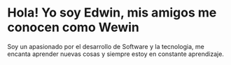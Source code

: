 # Hola! Yo soy Edwin, mis amigos me conocen como Wewin
Soy un apasionado por el desarrollo de Software y la tecnologia, me encanta aprender nuevas cosas y siempre estoy en constante aprendizaje.
<br>
